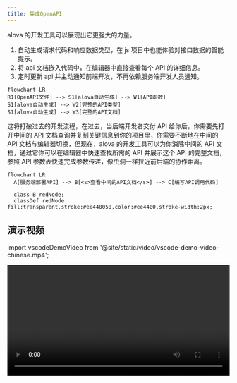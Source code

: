 ```yaml
---
title: 集成OpenAPI
---
```


alova 的开发工具可以展现出它更强大的力量。

1. 自动生成请求代码和响应数据类型，在 js 项目中也能体验对接口数据的智能提示。
2. 将 api 文档嵌入代码中，在编辑器中直接查看每个 API 的详细信息。
3. 定时更新 api 并主动通知前端开发，不再依赖服务端开发人员通知。

```mermaid
flowchart LR
R1[OpenAPI文件] --> S1[alova自动生成] --> W1[API函数]
S1[alova自动生成] --> W2[完整的API类型]
S1[alova自动生成] --> W3[完整的API文档]
```

这将打破过去的开发流程，在过去，当后端开发者交付 API 给你后，你需要先打开中间的 API 文档查询并复制关键信息到你的项目里，你需要不断地在中间的 API 文档与编辑器切换，但现在，alova 的开发工具可以为你消除中间的 API 文档，通过它你可以在编辑器中快速查找所需的 API 并展示这个 API 的完整文档，参照 API 参数表快速完成参数传递，像虫洞一样拉近前后端的协作距离。

```mermaid
flowchart LR
  A[服务端部署API] --> B[<s>查看中间的API文档</s>] --> C[编写API调用代码]

  class B redNode;
  classDef redNode fill:transparent,stroke:#ee440050,color:#ee4400,stroke-width:2px;
```

## 演示视频

import vscodeDemoVideo from '@site/static/video/vscode-demo-video-chinese.mp4';

<video width="100%" controls controlsList="nodownload" src={vscodeDemoVideo} />

## 安装

安装`@alova/wormhole`和 vscode 扩展，`@alova/wormhole`提供自动生成特性，vscode 扩展可以快速调用`@alova/wormhole`的能力，并提供在编辑器中浏览 API 文档，并快速查找接口文档的快捷键。

<a className="button button--primary" style={{marginBottom: '20px'}} href="vscode:extension/Alova.alova-vscode-extension">安装 VSCode 扩展</a>

或者在扩展市场中搜索"alova"，支持 swagger-v2 和 openapi-v3 规范

import Tabs from '@theme/Tabs';
import TabItem from '@theme/TabItem';

<Tabs>
<TabItem value="1" label="npm">

```bash
npm install @alova/wormhole --save-dev
```

</TabItem>
<TabItem value="2" label="yarn">

```bash
yarn add @alova/wormhole --dev
```

</TabItem>
<TabItem value="3" label="pnpm">

```bash
pnpm add @alova/wormhole -D
```

</TabItem>
</Tabs>

:::info WebStorm 编辑器说明

WebStorm 等非 vscode 系列的编辑器暂不提供编辑器扩展，你可以通过 [@alova/wormhole 的命令](/api/wormhole#commands) 来自动生成 api 调用函数、api 的完整 TypeScript 类型和 api 文档信息。

:::

## 配置

使用扩展时，你需要指定从 openapi 文件的输入源和输出目录等，你可以在项目根目录下创建配置文件，它支持以下格式：

1. `alova.config.cjs`：commonjs 规范的配置文件，使用`module.exports`导出配置。
2. `alova.config.js`：ESModule 规范的配置文件，使用`export default`导出配置。
3. `alova.config.ts`：typescript 格式的配置文件，使用`export default`导出配置。

也可以通过`@alova/wormhole`开发工具提供的`alova init`命令快速创建配置文件模板。

具体的配置参数和解释如下，以 commonjs 为例。

```js
import { defineConfig } from '@alova/wormhole';
import { rename } from '@alova/wormhole/plugin';

module.exports = defineConfig({
  // api生成设置数组，每项代表一个自动生成的规则，包含生成的输入输出目录、规范文件地址等等
  generator: [
    // 服务器1
    {
      // input参数1：openapi的json文件url地址
      input: 'http://localhost:3000/openapi.json',

      // 配置一个或多个插件，每个generator项单独设置
      plugin: [
        rename({
          style: 'camelCase'
        })
      ],

      // input参数2：以当前项目为相对目录的本地地址
      // input: 'openapi/api.json'

      // input参数3：没有直接指向openapi文件时，是一个文档地址，必须配合platform参数指定文档类型
      // input: 'http://192.168.5.123:8080'

      // （可选）platform为支持openapi的平台，目前只支持swagger，默认为空
      // 当指定了此参数后，input字段只需要指定文档的地址而不需要指定到openapi文件
      platform: 'swagger',

      // 接口文件和类型文件的输出路径，多个generator不能重复的地址，否则生成的代码会相互覆盖
      output: 'src/api',

      // （可选）指定生成的响应数据的mediaType，以此数据类型来生成2xx状态码的响应ts格式，默认application/json
      responseMediaType: 'application/json',

      // （可选）指定生成的请求体数据的bodyMediaType，以此数据类型来生成请求体的ts格式，默认application/json
      bodyMediaType: 'application/json',

      // （可选）指定生成的api版本，默认为auto，会通过当前项目安装的alova版本判断当前项目的版本，如果生成不正确你也可以自定义指定版本
      version: 'auto',

      /**
       * （可选）生成代码的类型，可选值为auto/ts/typescript/module/commonjs，默认为auto，会通过一定规则判断当前项目的类型，如果生成不正确你也可以自定义指定类型：
       * ts/typescript：意思相同，表示生成ts类型文件
       * module：生成esModule规范文件
       * commonjs：表示生成commonjs规范文件
       */
      type: 'auto',

      /**
       * 全局导出的api名称，可通过此名称全局范围访问自动生成的api，默认为`Apis`，配置了多个generator时为必填，且不可以重复
       */
      global: 'Apis',

      /**
       * 全局api对象挂载的宿主对象，默认为 `globalThis`，在浏览器中代表 `window`，在nodejs中代表 `global`
       */
      globalHost: 'globalThis'

      /**
       * （可选）过滤或转换生成的api接口函数，返回一个新的apiDescriptor来生成api调用函数，未指定此函数时则不转换apiDescripor对象
       *
       * `apiDescriptor` 的类型和 openapi 文件的 api 项相同。
       * @see https://spec.openapis.org/oas/v3.1.0.html#operation-object
       */
      handleApi: apiDescriptor => {
        // 返回falsy值表示过滤此api
        if (!apiDescriptor.path.startsWith('/user')) {
          return;
        }

        apiDescriptor.parameters = (apiDescriptor.parameters || []).filter(
          param => param.in === 'header' && param.name === 'token'
        );
        delete apiDescriptor.requestBody.id;
        apiDescriptor.url = apiDescriptor.url.replace('/user', '');
        return apiDescriptor;
      }
    },

    // 服务器2
    {
      // ...
    }
  ],

  // （可选）是否自动更新接口，默认开启，每5分钟检查一次，false时关闭
  autoUpdate: true

  /* 也可以配置更详细的参数
  autoUpdate: {
    // 编辑器开启时更新，默认false
    launchEditor: true,
    // 自动更新间隔，单位毫秒
    interval: 5 * 60 * 1000
  }
  */
});
```

## handleApi钩子函数

需要注意的是，`handleApi`钩子函数可以自定义修改任意的API配置，例如修改API的参数名称、类型和返回值类型等，这将在OpenAPI文件错误或不详细的时候非常有用。

它将在生成每个api前被调用，接收`apiDescription`并返回修改后的`apiDescription`，它包含对应openapi文件中的每个api信息，具体参数可参考 [OpenAPI Spec Operation Object](https://spec.openapis.org/oas/v3.1.0.html#operation-object)

以下是几个示例。

### 修改api函数名

```javascript
// 将下划线命名改为驼峰
const handleApi = apiDescription => {
  apiDescription.operationId = apiDescription.operationId.replace(
    /_([a-z])/g,
    function (match, group) {
      return group.toUpperCase();
    }
  );
  return apiDescription;
};
```

### 修改tag

```javascript
const handleApi = apiDescription => {
  if (apiDescription.url.includes('/user')) {
    apiDescription.tags = ['userTag'];
  }
  return apiDescription;
};
```

### 修改response数据生成

生成`response.data`对应的类型。

```javascript
const handleApi = apiDescription => {
  apiDescriptor.responses = apiDescriptor.responses?.properties?.data;
  return apiDescriptor;
};
```

## 插件

为了简化生成数据的修改逻辑，alova 开发工具还支持配置`plugin`，目前提供了以下预设插件。

1. [rename](/resource/devtool-plugins/rename): 重命名api调用函数和参数名，支持驼峰和下划线命名，也支持自定义修改。
2. [tagModifier](/resource/devtool-plugins/tag-modifier): 修改api的tag名称。
3. [payloadModifier](/resource/devtool-plugins/payload-modifier): 增加、删除和修改api的参数类型。
4. [filterApi](/resource/devtool-plugins/filter-api): 根据url和tag匹配过滤api。
5. [apifox](/resource/devtool-plugins/apifox): 自动导入apifox中的项目，不需要再每次手动导出。
6. [importType](/resource/devtool-plugins/import-type): 用来排除需要自定义的类型，改用用户自定义的类型。

你可以在`generator`中配置`plugin`来使用插件，它们将会按配置顺序执行。

```javascript
export default defineConfig({
  generator: [
    {
      // ...
      plugin: [
        rename(...),
        tagModifier(...),
      ]
    }
  ]
})
```

如果需要自定义创建插件，请查看 [插件开发指南](/resource/devtool-plugins)。

## 使用

生成的 API 代码可通过`Apis`变量访问，可在配置文件中的`global`自定义变量名，你可以在编辑器中快速查看每个 API 的信息。

![显示接口的详细信息](/img/vscode-api-doc.png)

其中`pet`是 API 的 tag，API 名称对应`operationId`。

![](/img/vscode-namespace-operationid.png)

你可以通过两种方式访问`Apis`

### 全局挂载（默认）

可以在`main.[js/ts]`入口文件中引入自动生成目录下的`index.[js/ts]`。

```js title="main.js"
import './your-generating-api-folder';
```

### 导入

在需要使用的文件中导入`Apis`变量。

```js
import { Apis } from './your-generating-api-folder';
```

此时你需要在`your-generating-api-folder/index.[js/ts]`文件中删除`mountApis(Apis)`，避免它被全局挂载。

### 访问 API

在使用接口时，可以通过`params/pathParams/data/headers`来指定请求参数，它将会智能提示此接口需要的参数。此外，你还可以指定 method 实例的其他 config 参数。

```js
useRequest(() =>
  Apis.user.changeProfile({
    // （可选）query参数
    params: {
      id: 12
    },
    // （可选）path参数
    pathParams: {
      id2: 20
    },
    // （可选）body参数
    data: {
      name: 'alova',
      age: 18
    },
    // （可选）header参数
    headers: {
      'Content-Type': 'application/json'
    },

    // 其他method支持的config配置项
    cacheFor: 100 * 1000,
    transform: response => response.detail
  })
);
```

## 快速查找 API

你可以通过目标 API 的`description`或 `url` 关键词快速定位到对应的 API，通过快捷键`ctrl+alt+p`唤起API搜索框，或者使用触发词 **`a->`** 触发快速定位。

### 通过 url 查找

![](/img/vscode-query-with-url.png)

### 通过描述查找

![](/img/vscode-query-with-description.png)

### 对照接口参数表指定参数

默认情况下，通过 **`a->`** 快捷访问 API 函数时将会自动提供这个 API 必要的参数，当你调用 API 函数传参时，vscode 编辑器也会自动弹出 API 文档让你对照参数表填写参数。

![](/img/vscode-api-call-doc.png)

如果你不小心关闭了 API 的文档弹框，你可以将光标放在 API 函数上并通过快捷键`shift+ctrl+space`再次唤起它，mac 为`shift+command+space`。

## 设置 alova 参数

通常我们会在`createAlova`中设置全局参数，在自动生成的代码中，你可以进入`${output}/index.[js/ts]`中进行设置，`${output}`是你在配置文件中指定的`output`目录。当重新生成代码时，此文件不会被覆盖。

`index`文件内容如下：

```js
import { createAlova } from 'alova';
import GlobalFetch from 'alova/GlobalFetch';
import VueHook from 'alova/vue';
import { createApis, withConfigType, mountApis } from './createApis';

// 当前api对应的alova实例，你可以在此修改参数。
export const alovaInstance = createAlova({
  baseURL: 'openapi文件中的server参数',
  statesHook: VueHook,
  requestAdapter: GlobalFetch(),
  beforeRequest: method => {},
  responded: res => {
    return res.json();
  }
});

// 可复用的method参数配置
export const $$userConfigMap = withConfigType({});

/**
 * @type {APIS}
 */
const Apis = createApis(alovaInstance, $$userConfigMap);
mountApis(Apis);

export default Apis;
```

你可以在`createAlova`中像往常一样编写拦截器，更换请求适配器。

有一点需要注意，由于 method 实例是自动生成的，你不能直接在创建 method 时设置`transform/cacheFor`等 method 参数，需要达到相同的效果，你可以在`withConfigType({})`中指定对应参数。

以下是一个对比的例子。

```js
// 手动定义调用函数
export const useProfile = () =>
  alovaInstance.Get('/user/profile', {
    cacheFor: 100 * 1000,
    transform(data) {
      return data.detail;
    }
  });
```

```js
// 为自动生成的代码设置method参数
export const $$userConfigMap = withConfigType({
  'user.profile': {
    cacheFor: 100 * 1000,
    transform(data) {
      return data.detail;
    }
  }
});
```

user 为 tag，profile 为 operationId，具体你可以打开`${output}/apiDefinitions.[js/ts]`中查看所有的 api 接口路径。

## 旧项目迁移

如果你希望在已经使用了 alova 的项目中集成 vscode 扩展，你需要按以下步骤进行：

1. 先根据 openapi 规范文件生成代码。

2. 将`${output}/index.[js/ts]`中的 alova 实例用原 alova 实例代码替换。

3. 在项目中已经定义好的 api 调用函数中，修改 alova 实例的引入路径为`${output}/index.[js/ts]`。

这样，你可以在不改变原始代码的情况下集成自动生成的代码。

## 注意事项

1. 在 ts 项目中，如果发现 vscode 无法正确智能提示，请在`tsconfig.json`中设置`"strictNullChecks": true`。
2. 有时候 api 会提示为`any`类型，你可以按以下方式尝试解决：
   - 第一步，确认此 api 是否在入口文件中引入。
   - 第二步，重启 vscode

